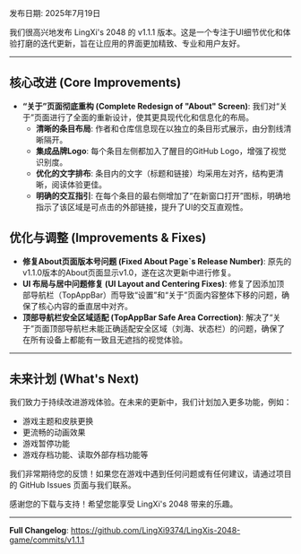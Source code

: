 发布日期: 2025年7月19日

我们很高兴地发布 LingXi's 2048 的 v1.1.1 版本。这是一个专注于UI细节优化和体验打磨的迭代更新，旨在让应用的界面更加精致、专业和用户友好。

-----

## 核心改进 (Core Improvements)

   * **“关于”页面彻底重构 (Complete Redesign of "About" Screen)**: 我们对“关于”页面进行了全面的重新设计，使其更具现代化和信息化的布局。
      * **清晰的条目布局**: 作者和仓库信息现在以独立的条目形式展示，由分割线清晰隔开。
      * **集成品牌Logo**: 每个条目左侧都加入了醒目的GitHub Logo，增强了视觉识别度。
      * **优化的文字排布**: 条目内的文字（标题和链接）均采用左对齐，结构更清晰，阅读体验更佳。
      * **明确的交互指引**: 在每个条目的最右侧增加了“在新窗口打开”图标，明确地指示了该区域是可点击的外部链接，提升了UI的交互直观性。

## 优化与调整 (Improvements & Fixes)

   * **修复About页面版本号问题 (Fixed About Page`s Release Number)**: 原先的v1.1.0版本的About页面显示v1.0，遂在这次更新中进行修复。
   * **UI 布局与居中问题修复 (UI Layout and Centering Fixes)**: 修复了因添加顶部导航栏（TopAppBar）而导致“设置”和“关于”页面内容整体下移的问题，确保了核心内容的垂直居中对齐。
   * **顶部导航栏安全区域适配 (TopAppBar Safe Area Correction)**: 解决了“关于”页面顶部导航栏未能正确适配安全区域（刘海、状态栏）的问题，确保了在所有设备上都能有一致且无遮挡的视觉体验。

-----

## 未来计划 (What's Next)

我们致力于持续改进游戏体验。在未来的更新中，我们计划加入更多功能，例如：

   * 游戏主题和皮肤更换
   * 更流畅的动画效果
   * 游戏暂停功能
   * 游戏存档功能、读取外部存档功能等

我们非常期待您的反馈！如果您在游戏中遇到任何问题或有任何建议，请通过项目的 GitHub Issues 页面与我们联系。

感谢您的下载与支持！希望您能享受 LingXi's 2048 带来的乐趣。

-----

**Full Changelog**: https://github.com/LingXi9374/LingXis-2048-game/commits/v1.1.1

